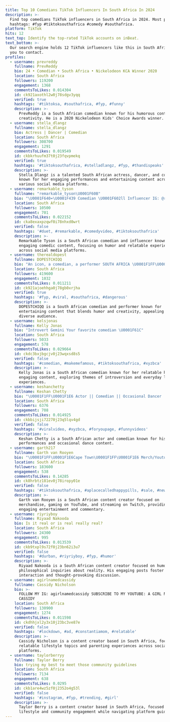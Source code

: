 ```yaml
---
title: Top 10 Comedians TikTok Influencers In South Africa In 2024
description: >-
  Find top comedians TikTok influencers in South Africa in 2024. Most popular
  hashtags: #fyp #tiktoksouthafrica #comedy #southafrica.
platform: TikTok
hits: 12
text_top: Identify the top-rated TikTok accounts on inBeat.
text_bottom: >-
  Our search engine holds 12 TikTok influencers like this in South Africa for
  you to contact.
profiles:
  - username: prevreddy
    fullname: PrevReddy
    bio: 24 • Comedian • South Africa • Nickelodeon KCA Winner 2020
    location: South Africa
    followers: 119200
    engagement: 1368
    commentsToLikes: 0.014304
    id: ck921axothl2w0j78sdgv3yqq
    verified: true
    hashtags: '#tiktoksa, #southafrica, #fyp, #funny'
    description: >-
      PrevReddy is a South African comedian known for his humorous content and
      creativity. He is a 2020 Nickelodeon Kids' Choice Awards winner.
  - username: stella_dlangz
    fullname: stella_dlangz
    bio: Actress | Dancer | Comedian
    location: South Africa
    followers: 308700
    engagement: 1291
    commentsToLikes: 0.019549
    id: ckbkrhuufm37t0j23fqvpmekq
    verified: true
    hashtags: '#tiktoksouthafrica, #stelladlangz, #fyp, #thandispeaks'
    description: >-
      Stella_Dlangz is a talented South African actress, dancer, and comedian,
      known for her engaging performances and entertaining content across
      various social media platforms.
  - username: remarkable_tyson
    fullname: "remarkable_tyson\U0001F60B"
    bio: "\U0001F640☔\U0001F439 Comedian \U0001F602ll Influencer IG: @remarkable_tyson \U0001F4FAEnjoy Me \U0001F4FA"
    location: South Africa
    followers: 10500
    engagement: 701
    commentsToLikes: 0.022152
    id: cka8exaxpzqwf0i78nhxd0wrt
    verified: false
    hashtags: '#duet, #remarkable, #comedyvideo, #tiktoksouthafrica'
    description: >-
      Remarkable Tyson is a South African comedian and influencer known for
      engaging comedic content, focusing on humor and relatable experiences
      across social media platforms.
  - username: therealdopest
    fullname: DOPESTCHIQQ
    bio: "An icon, a comedian, a performer SOUTH AFRICA \U0001F1FF\U0001F1E6 84050 SNAP\U0001F47B: DOPESTCHIQQ"
    location: South Africa
    followers: 419600
    engagement: 1032
    commentsToLikes: 0.011211
    id: ck921ajoehhga0j78gb0xrjha
    verified: true
    hashtags: '#fyp, #viral, #southafrica, #dangerous'
    description: >-
      DOPESTCHIQQ is a South African comedian and performer known for
      entertaining content that blends humor and creativity, appealing to a
      diverse audience.
  - username: kelsjonas
    fullname: Kelly Jonas
    bio: "Introvert Gemini Your favorite comedian \U0001F61C"
    location: South Africa
    followers: 5033
    engagement: 578
    commentsToLikes: 0.029664
    id: ckdc3bxjbgcjv0j23wqxsd8s5
    verified: false
    hashtags: '#comedian, #makemefamous, #tiktoksouthafrica, #xyzbca'
    description: >-
      Kelly Jonas is a South African comedian known for her relatable humor and
      engaging content, exploring themes of introversion and everyday life
      experiences.
  - username: keshanchetty
    fullname: Keshan Chetty
    bio: "\U0001F1FF\U0001F1E6 Actor || Comedian || Occasional Dancer ||"
    location: South Africa
    followers: 6376
    engagement: 708
    commentsToLikes: 0.014925
    id: ckbbijsji72270j23q5lqv4gd
    verified: false
    hashtags: '#viralvideo, #xyzbca, #foryoupage, #funnyvideos'
    description: >-
      Keshan Chetty is a South African actor and comedian known for his engaging
      performances and occasional dance content.
  - username: garth217
    fullname: Garth van Rooyen
    bio: "\U0001F1FF\U0001F1E6Cape Town\U0001F1FF\U0001F1E6 Merch/Youtube/Twitch/PayPal ⬇☢⬇☢⬇☢⬇☢⬇☢⬇"
    location: South Africa
    followers: 183600
    engagement: 538
    commentsToLikes: 0.14285
    id: ck8hrbtz181ev0j78iropy01e
    verified: false
    hashtags: '#tiktoksouthafrica, #aplacecalledhappypills, #sale, #newmerch'
    description: >-
      Garth van Rooyen is a South African content creator focused on
      merchandise, gaming on YouTube, and streaming on Twitch, providing
      engaging entertainment and commentary.
  - username: riyriyboy
    fullname: Riyaad Nakooda
    bio: Is it real or is real really real?
    location: South Africa
    followers: 24300
    engagement: 995
    commentsToLikes: 0.013539
    id: ckb9txpl9s72f0j23bn62i3u7
    verified: false
    hashtags: '#durban, #riyriyboy, #fyp, #humor'
    description: >-
      Riyaad Nakooda is a South African content creator focused on humor and
      philosophical inquiries about reality. His engaging posts foster
      interaction and thought-provoking discussion.
  - username: agirlnamedcassidy
    fullname: Cassidy Nicholson
    bio: >-
      FOLLOW MY IG: agirlnamedcassidy SUBSCRIBE TO MY YOUTUBE: A GIRL NAMED
      CASSIDY
    location: South Africa
    followers: 130900
    engagement: 1274
    commentsToLikes: 0.011598
    id: ckdhhjxl2y3x10j23bc3ve87e
    verified: false
    hashtags: '#lockdown, #ad, #constantiamom, #relatable'
    description: >-
      Cassidy Nicholson is a content creator based in South Africa, focusing on
      relatable lifestyle topics and parenting experiences across social media
      platforms.
  - username: taylorberryy
    fullname: Taylor Berry
    bio: trying my best to meet those community guidelines
    location: South Africa
    followers: 7134
    engagement: 638
    commentsToLikes: 0.0295
    id: ckb1are4wz5zf0j2352o4g53l
    verified: false
    hashtags: '#instagram, #fyp, #trending, #girl'
    description: >-
      Taylor Berry is a content creator based in South Africa, focused on
      lifestyle and community engagement while navigating platform guidelines.
---
```


